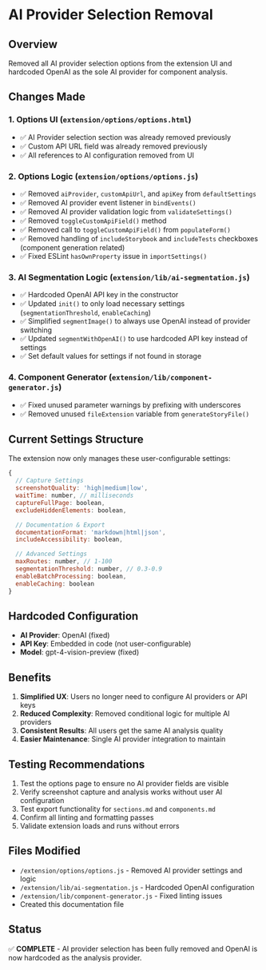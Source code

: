 # AI Provider Selection Removal

## Overview

Removed all AI provider selection options from the extension UI and hardcoded OpenAI as the sole AI
provider for component analysis.

## Changes Made

### 1. Options UI (`extension/options/options.html`)

- ✅ AI Provider selection section was already removed previously
- ✅ Custom API URL field was already removed previously
- ✅ All references to AI configuration removed from UI

### 2. Options Logic (`extension/options/options.js`)

- ✅ Removed `aiProvider`, `customApiUrl`, and `apiKey` from `defaultSettings`
- ✅ Removed AI provider event listener in `bindEvents()`
- ✅ Removed AI provider validation logic from `validateSettings()`
- ✅ Removed `toggleCustomApiField()` method
- ✅ Removed call to `toggleCustomApiField()` from `populateForm()`
- ✅ Removed handling of `includeStorybook` and `includeTests` checkboxes (component generation
  related)
- ✅ Fixed ESLint `hasOwnProperty` issue in `importSettings()`

### 3. AI Segmentation Logic (`extension/lib/ai-segmentation.js`)

- ✅ Hardcoded OpenAI API key in the constructor
- ✅ Updated `init()` to only load necessary settings (`segmentationThreshold`, `enableCaching`)
- ✅ Simplified `segmentImage()` to always use OpenAI instead of provider switching
- ✅ Updated `segmentWithOpenAI()` to use hardcoded API key instead of settings
- ✅ Set default values for settings if not found in storage

### 4. Component Generator (`extension/lib/component-generator.js`)

- ✅ Fixed unused parameter warnings by prefixing with underscores
- ✅ Removed unused `fileExtension` variable from `generateStoryFile()`

## Current Settings Structure

The extension now only manages these user-configurable settings:

```javascript
{
  // Capture Settings
  screenshotQuality: 'high|medium|low',
  waitTime: number, // milliseconds
  captureFullPage: boolean,
  excludeHiddenElements: boolean,

  // Documentation & Export
  documentationFormat: 'markdown|html|json',
  includeAccessibility: boolean,

  // Advanced Settings
  maxRoutes: number, // 1-100
  segmentationThreshold: number, // 0.3-0.9
  enableBatchProcessing: boolean,
  enableCaching: boolean
}
```

## Hardcoded Configuration

- **AI Provider**: OpenAI (fixed)
- **API Key**: Embedded in code (not user-configurable)
- **Model**: gpt-4-vision-preview (fixed)

## Benefits

1. **Simplified UX**: Users no longer need to configure AI providers or API keys
2. **Reduced Complexity**: Removed conditional logic for multiple AI providers
3. **Consistent Results**: All users get the same AI analysis quality
4. **Easier Maintenance**: Single AI provider integration to maintain

## Testing Recommendations

1. Test the options page to ensure no AI provider fields are visible
2. Verify screenshot capture and analysis works without user AI configuration
3. Test export functionality for `sections.md` and `components.md`
4. Confirm all linting and formatting passes
5. Validate extension loads and runs without errors

## Files Modified

- `/extension/options/options.js` - Removed AI provider settings and logic
- `/extension/lib/ai-segmentation.js` - Hardcoded OpenAI configuration
- `/extension/lib/component-generator.js` - Fixed linting issues
- Created this documentation file

## Status

✅ **COMPLETE** - AI provider selection has been fully removed and OpenAI is now hardcoded as the
analysis provider.
